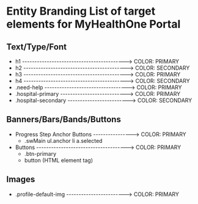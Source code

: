 # Entity Branding List of target elements for MyHealthOne Portal

## Text/Type/Font
* h1 ------------------------------------------> COLOR: PRIMARY
* h2 ------------------------------------------> COLOR: SECONDARY
* h3 ------------------------------------------> COLOR: PRIMARY
* h4 ------------------------------------------> COLOR: SECONDARY
* .need-help ----------------------------------> COLOR: PRIMARY
* .hospital-primary ---------------------------> COLOR: PRIMARY
* .hospital-secondary -------------------------> COLOR: SECONDARY

## Banners/Bars/Bands/Buttons
* Progress Step Anchor Buttons ----------------> COLOR: PRIMARY
  - .swMain ul.anchor li a.selected
* Buttons -------------------------------------> COLOR: PRIMARY
  - .btn-primary
  - button (HTML element tag)

## Images
* .profile-default-img ------------------------> COLOR: PRIMARY
